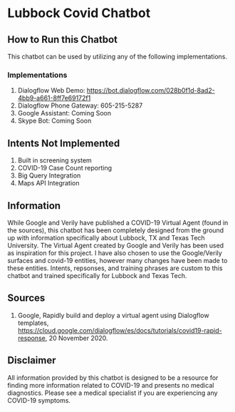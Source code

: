 # Lubbock Covid Chatbot

## How to Run this Chatbot
This chatbot can be used by utilizing any of the following implementations.

### Implementations
1. Dialogflow Web Demo: https://bot.dialogflow.com/028b0f1d-8ad2-4bb9-a661-8ff7e69172f1
2. Dialogflow Phone Gateway: 605-215-5287
3. Google Assistant: Coming Soon
4. Skype Bot: Coming Soon

## Intents Not Implemented
1. Built in screening system
2. COVID-19 Case Count reporting
3. Big Query Integration
4. Maps API Integration

## Information
While Google and Verily have published a COVID-19 Virtual Agent (found in the sources), this chatbot has been completely designed from the ground up with information specifically about Lubbock, TX and Texas Tech University. The Virtual Agent created by Google and Verily has been used as inspiration for this project. I have also chosen to use the Google/Verily surfaces and covid-19 entities, however many changes have been made to these entities. Intents, repsonses, and training phrases are custom to this chatbot and trained specifically for Lubbock and Texas Tech.

## Sources
1. Google, Rapidly build and deploy a virtual agent using Dialogflow templates, https://cloud.google.com/dialogflow/es/docs/tutorials/covid19-rapid-response, 20 November 2020.

## Disclaimer
All information provided by this chatbot is designed to be a resource for finding more information related to COVID-19 and presents no medical diagnostics. Please see a medical specialist if you are experiencing any COVID-19 symptoms.

